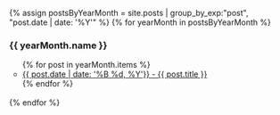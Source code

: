 <ul>
{% assign postsByYearMonth = site.posts | group_by_exp:"post", "post.date | date: '%Y'"  %}
{% for yearMonth in postsByYearMonth %}
  <h3>{{ yearMonth.name }}</h3>
    <ul>
      {% for post in yearMonth.items %}
        <li><a href="{{ post.url }}">{{ post.date | date: '%B %d, %Y'}} - {{ post.title }}</a></li>
      {% endfor %}
    </ul>
<br />
{% endfor %}
</ul>
